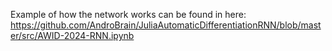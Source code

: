 Example of how the network works can be found in here:
https://github.com/AndroBrain/JuliaAutomaticDifferentiationRNN/blob/master/src/AWID-2024-RNN.ipynb
